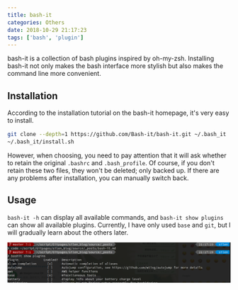 ```yaml
---
title: bash-it
categories: Others
date: 2018-10-29 21:17:23
tags: ['bash', 'plugin']
---
```


bash-it is a collection of bash plugins inspired by oh-my-zsh. Installing bash-it not only makes the bash interface more stylish but also makes the command line more convenient.

<!-- more -->

## Installation

According to the installation tutorial on the bash-it homepage, it's very easy to install.

```bash
git clone --depth=1 https://github.com/Bash-it/bash-it.git ~/.bash_it
~/.bash_it/install.sh
```

However, when choosing, you need to pay attention that it will ask whether to retain the original `.bashrc` and `.bash_profile`. Of course, if you don't retain these two files, they won't be deleted; only backed up. If there are any problems after installation, you can manually switch back.

## Usage

`bash-it -h` can display all available commands, and `bash-it show plugins` can show all available plugins. Currently, I have only used `base` and `git`, but I will gradually learn about the others later.

![display](https://raw.githubusercontent.com/SilenWang/Gallary/master/bash_it.png)
